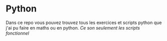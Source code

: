 # Python
Dans ce repo vous pouvez trouvez tous les exercices et scripts python que j'ai pu faire en maths ou en python. 
*Ce son seulement les scripts fonctionnel*
